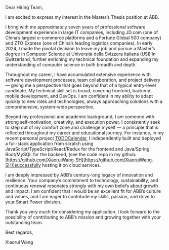 <!--
 * @Author: Xiaorui Wang
 * @Email: xiaorui.wang@usi.ch
 * @Date: 2025-04-19 20:38:52
 * @LastEditors: Xiaorui Wang
 * @LastEditTime: 2025-04-19 20:41:49
 * @Description: 
 * Copyright (c) 2025 by Xiaorui Wang, All Rights Reserved. 
-->
Dear Hiring Team,

I am excited to express my interest in the Master’s Thesis position at ABB.

I bring with me approximately seven years of professional software development experience in large IT companies, including JD.com (one of China’s largest e-commerce platforms and a Fortune Global 500 company) and ZTO Express (one of China’s leading logistics companies). In early 2024, I made the pivotal decision to leave my job and pursue a Master’s degree in Computer Science at Università della Svizzera italiana (USI) in Switzerland, further enriching my technical foundation and expanding my understanding of computer science in both breadth and depth.

Throughout my career, I have accumulated extensive experience with software development processes, team collaboration, and project delivery — giving me a perspective that goes beyond that of a typical entry-level candidate. My technical skill set is broad, covering frontend, backend, mobile development, and DevOps. I am confident in my ability to adapt quickly to new roles and technologies, always approaching solutions with a comprehensive, system-wide perspective.

Beyond my professional and academic background, I am someone with strong self-motivation, creativity, and execution power. I consistently seek to step out of my comfort zone and challenge myself — a principle that is reflected throughout my career and educational journey. For instance, in my recent personal project [TODOCalendar](https://todocalendar.live/), I independently built and deployed a full-stack application from scratch using JavaScript/TypeScript/React/Redux for the frontend and Java/Spring Boot/MySQL for the backend, (see the code repo in my github: [https://github.com/XiaoruiWang-SH](https://github.com/XiaoruiWang-SH))successfully hosting it on cloud services.

I am deeply impressed by ABB’s century-long legacy of innovation and resilience. Your company’s commitment to technology, sustainability, and continuous renewal resonates strongly with my own beliefs about growth and impact. I am confident that I would be an excellent fit for ABB’s culture and values, and I am eager to contribute my skills, passion, and drive to your Smart Power division.

Thank you very much for considering my application. I look forward to the possibility of contributing to ABB’s mission and growing together with your outstanding team.

Best regards,

Xiaorui Wang

